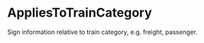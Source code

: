 AppliesToTrainCategory
======================

Sign information relative to train category, e.g. freight, passenger.
